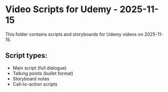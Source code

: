 # Video Scripts for Udemy - 2025-11-15

This folder contains scripts and storyboards for Udemy videos on 2025-11-15.

## Script types:
- Main script (full dialogue)
- Talking points (bullet format)
- Storyboard notes
- Call-to-action scripts
